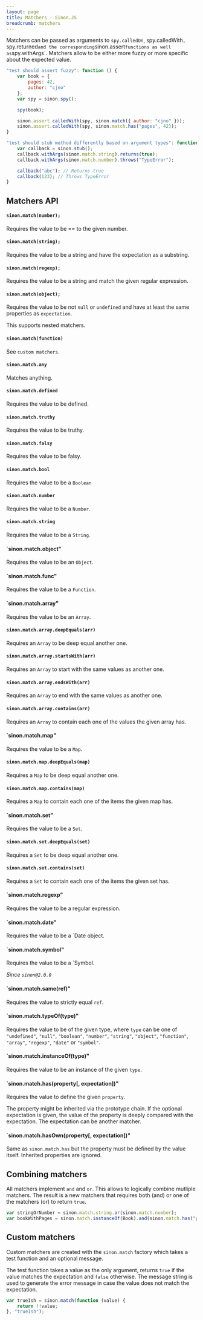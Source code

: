 ```yaml
---
layout: page
title: Matchers - Sinon.JS
breadcrumb: matchers
---
```


Matchers can be passed as arguments to `spy.calledOn`, spy.calledWith`, `spy.returned` and the
corresponding `sinon.assert` functions as well as `spy.withArgs`. Matchers allow to be either more fuzzy or more specific about the expected value.

```javascript
"test should assert fuzzy": function () {
    var book = {
        pages: 42,
        author: "cjno"
    };
    var spy = sinon.spy();

    spy(book);

    sinon.assert.calledWith(spy, sinon.match({ author: "cjno" }));
    sinon.assert.calledWith(spy, sinon.match.has("pages", 42));
}
```

```javascript
"test should stub method differently based on argument types": function () {
    var callback = sinon.stub();
    callback.withArgs(sinon.match.string).returns(true);
    callback.withArgs(sinon.match.number).throws("TypeError");

    callback("abc"); // Returns true
    callback(123); // Throws TypeError
}
```

## Matchers API

#### `sinon.match(number);`

Requires the value to be == to the given number.


#### `sinon.match(string);`

Requires the value to be a string and have the expectation as a substring.


#### `sinon.match(regexp);`

Requires the value to be a string and match the given regular expression.


#### `sinon.match(object);`

Requires the value to be not `null` or `undefined` and have at least the same properties as `expectation`.

This supports nested matchers.


#### `sinon.match(function)`

See `custom matchers`.


#### `sinon.match.any`

Matches anything.


#### `sinon.match.defined`

Requires the value to be defined.


#### `sinon.match.truthy`

Requires the value to be truthy.


#### `sinon.match.falsy`

Requires the value to be falsy.


#### `sinon.match.bool`

Requires the value to be a `Boolean`


#### `sinon.match.number`

Requires the value to be a `Number`.


#### `sinon.match.string`

Requires the value to be a `String`.


#### `sinon.match.object"

Requires the value to be an `Object`.


#### `sinon.match.func"

Requires the value to be a `Function`.


#### `sinon.match.array"

Requires the value to be an `Array`.


#### `sinon.match.array.deepEquals(arr)`

Requires an `Array` to be deep equal another one.


#### `sinon.match.array.startsWith(arr)`

Requires an `Array` to start with the same values as another one.


#### `sinon.match.array.endsWith(arr)`

Requires an `Array` to end with the same values as another one.


#### `sinon.match.array.contains(arr)`

Requires an `Array` to contain each one of the values the given array has.


#### `sinon.match.map"

Requires the value to be a `Map`.


#### `sinon.match.map.deepEquals(map)`

Requires a `Map` to be deep equal another one.


#### `sinon.match.map.contains(map)`

Requires a `Map` to contain each one of the items the given map has.


#### `sinon.match.set"

Requires the value to be a `Set`.


#### `sinon.match.set.deepEquals(set)`

Requires a `Set` to be deep equal another one.


#### `sinon.match.set.contains(set)`

Requires a `Set` to contain each one of the items the given set has.


#### `sinon.match.regexp"

Requires the value to be a regular expression.


#### `sinon.match.date"

Requires the value to be a `Date object.


#### `sinon.match.symbol"

Requires the value to be a `Symbol.

*Since `sinon@2.0.0`*

#### `sinon.match.same(ref)"

Requires the value to strictly equal `ref`.


#### `sinon.match.typeOf(type)"

Requires the value to be of the given type, where `type` can be one of
    `"undefined"`,
    `"null"`,
    `"boolean"`,
    `"number"`,
    `"string"`,
    `"object"`,
    `"function"`,
    `"array"`,
    `"regexp"`,
    `"date"` or
    `"symbol"`.


#### `sinon.match.instanceOf(type)"

Requires the value to be an instance of the given `type`.


#### `sinon.match.has(property[, expectation])"

Requires the value to define the given `property`.

The property might be inherited via the prototype chain. If the optional expectation is given, the value of the property is deeply compared with the expectation. The expectation can be another matcher.

#### `sinon.match.hasOwn(property[, expectation])"

Same as `sinon.match.has` but the property must be defined by the value itself. Inherited properties are ignored.


## Combining matchers

All matchers implement `and` and `or`. This allows to logically combine mutliple matchers. The result is a new matchers that requires both (and) or one of the matchers (or) to return `true`.

```javascript
var stringOrNumber = sinon.match.string.or(sinon.match.number);
var bookWithPages = sinon.match.instanceOf(Book).and(sinon.match.has("pages"));
```


## Custom matchers

Custom matchers are created with the `sinon.match` factory which takes a test function and an optional message.

The test function takes a value as the only argument, returns `true` if the value matches the expectation and `false` otherwise. The message string is used to generate the error message in case the value does not match the expectation.

```javascript
var trueIsh = sinon.match(function (value) {
    return !!value;
}, "trueIsh");
```
